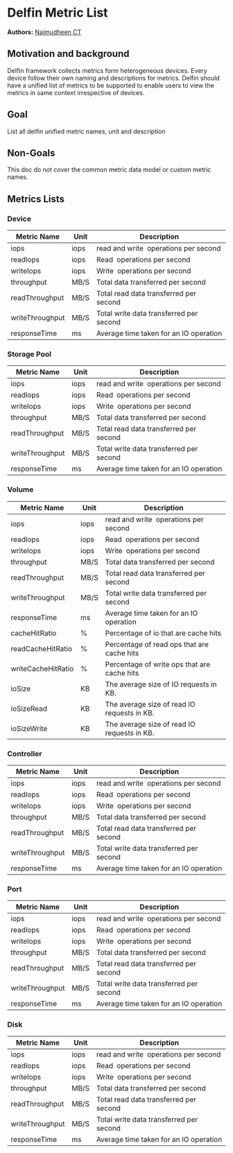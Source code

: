 # Delfin Metric List   

**Authors:** [Najmudheen CT](https://github.com/NajmudheenCT)

## Motivation and background
Delfin framework  collects metrics form heterogeneous devices. Every device follow their own naming and descriptions for metrics. Delfin should have a unified list of metrics to be supported to enable users to view the metrics in same context irrespective of devices.

## Goal
List all delfin unified metric names, unit and description

## Non-Goals
This doc do not cover the common metric data model or custom metric names.
## Metrics Lists
### Device
| Metric Name     | Unit | Description                             |
| --------------- | ---- | --------------------------------------- |
| iops            | iops | read and write  operations per second   |
| readIops        | iops | Read  operations per second             |
| writeIops       | iops | Write  operations per second            |
| throughput      | MB/S | Total data transferred per second       |
| readThroughput  | MB/S | Total read data transferred per second  |
| writeThroughput | MB/S | Total write data transferred per second |
| responseTime    | ms   | Average time taken for an IO operation  |
### Storage Pool
| Metric Name     | Unit | Description                             |
| --------------- | ---- | --------------------------------------- |
| iops            | iops | read and write  operations per second   |
| readIops        | iops | Read  operations per second             |
| writeIops       | iops | Write  operations per second            |
| throughput      | MB/S | Total data transferred per second       |
| readThroughput  | MB/S | Total read data transferred per second  |
| writeThroughput | MB/S | Total write data transferred per second |
| responseTime    | ms   | Average time taken for an IO operation  |

### Volume
| Metric Name        | Unit | Description                                 |
| ------------------ | ---- | ------------------------------------------- |
| iops               | iops | read and write  operations per second       |
| readIops           | iops | Read  operations per second                 |
| writeIops          | iops | Write  operations per second                |
| throughput         | MB/S | Total data transferred per second           |
| readThroughput     | MB/S | Total read data transferred per second      |
| writeThroughput    | MB/S | Total write data transferred per second     |
| responseTime       | ms   | Average time taken for an IO operation      |
| cacheHitRatio      | %    | Percentage of io that are cache hits        |
| readCacheHitRatio  | %    | Percentage of read ops that are cache hits  |
| writeCacheHitRatio | %    | Percentage of write ops that are cache hits |
| ioSize             | KB   | The average size of IO requests in KB.      |
| ioSizeRead         | KB   | The average size of read IO requests in KB. |
| ioSizeWrite        | KB   | The average size of read IO requests in KB. |

### Controller

| Metric Name     | Unit | Description                             |
| --------------- | ---- | --------------------------------------- |
| iops            | iops | read and write  operations per second   |
| readIops        | iops | Read  operations per second             |
| writeIops       | iops | Write  operations per second            |
| throughput      | MB/S | Total data transferred per second       |
| readThroughput  | MB/S | Total read data transferred per second  |
| writeThroughput | MB/S | Total write data transferred per second |
| responseTime    | ms   | Average time taken for an IO operation  |
### Port

| Metric Name     | Unit | Description                             |
| --------------- | ---- | --------------------------------------- |
| iops            | iops | read and write  operations per second   |
| readIops        | iops | Read  operations per second             |
| writeIops       | iops | Write  operations per second            |
| throughput      | MB/S | Total data transferred per second       |
| readThroughput  | MB/S | Total read data transferred per second  |
| writeThroughput | MB/S | Total write data transferred per second |
| responseTime    | ms   | Average time taken for an IO operation  |
### Disk

| Metric Name     | Unit | Description                             |
| --------------- | ---- | --------------------------------------- |
| iops            | iops | read and write  operations per second   |
| readIops        | iops | Read  operations per second             |
| writeIops       | iops | Write  operations per second            |
| throughput      | MB/S | Total data transferred per second       |
| readThroughput  | MB/S | Total read data transferred per second  |
| writeThroughput | MB/S | Total write data transferred per second |
| responseTime    | ms   | Average time taken for an IO operation  |
